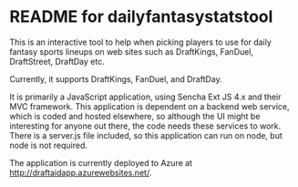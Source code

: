 # README for dailyfantasystatstool
This is an interactive tool to help when picking players to use for daily fantasy sports lineups on web sites
such as DraftKings, FanDuel, DraftStreet, DraftDay etc. 

Currently, it supports DraftKings, FanDuel, and DraftDay.

It is primarily a JavaScript application, using Sencha Ext JS 4.x and their MVC framework.
This application is dependent on a backend web service, which is coded and hosted elsewhere, 
so although the UI might be interesting for anyone out there, the code needs these services to work.
There is a server.js file included, so this application can run on node, but node is not required.

The application is currently deployed to Azure at http://draftaidapp.azurewebsites.net/.
